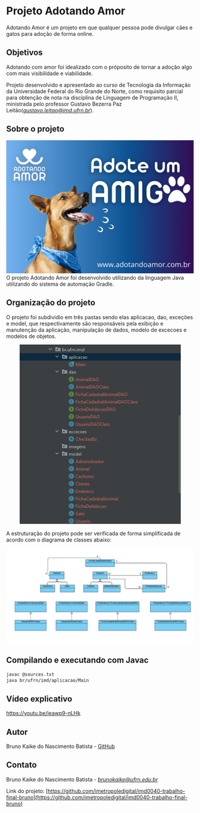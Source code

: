 # Projeto Adotando Amor
Adotando Amor é um projeto em que qualquer pessoa pode divulgar cães e gatos para adoção de forma online.

## Objetivos

Adotando com amor foi idealizado com o próposito de tornar a adoção algo com mais visibilidade e viabilidade.

Projeto desenvolvido e apresentado ao curso de Tecnologia da Informação da Universidade Federal do Rio Grande do Norte, como requisito parcial para obtenção de nota na disciplina de Linguagem de Programação II, ministrada pelo professor Gustavo Bezerra Paz Leitão(*<gustavo.leitao@imd.ufrn.br>*).


## Sobre o projeto
<center>
<img src="imagens/adotandoamor1.png">
</center>
O projeto Adotando Amor foi desenvolvido utilizando da linguagem Java utilizando do sistema de automação Gradle.

## Organização do projeto
O projeto foi subdividio em três pastas sendo elas aplicacao, dao, exceções e model, que respectivamente são responsáveis pela exibição e manutenção da aplicação, manipulação de dados, modelo de excecoes e modelos de objetos. 

<center>
<img src="imagens/estruturacao.png">
</center>

A estruturação do projeto pode ser verificada de forma simplificada de acordo com o diagrama de classes abaixo:

<center>
<img src="imagens/diagrama.jpg">
</center>

## Compilando e executando com Javac
```
javac @sources.txt
java br/ufrn/imd/aplicacao/Main
```

## Vídeo explicativo
https://youtu.be/ieawp9-nLHk

## Autor

Bruno Kaike do Nascimento Batista -
[GitHub](https://github.com/BrunoKaike)

## Contato

Bruno Kaike do Nascimento Batista -
*<brunokaike@ufrn.edu.br>*

Link do projeto: [https://github.com/imetropoledigital/imd0040-trabalho-final-bruno](https://github.com/imetropoledigital/imd0040-trabalho-final-bruno)
